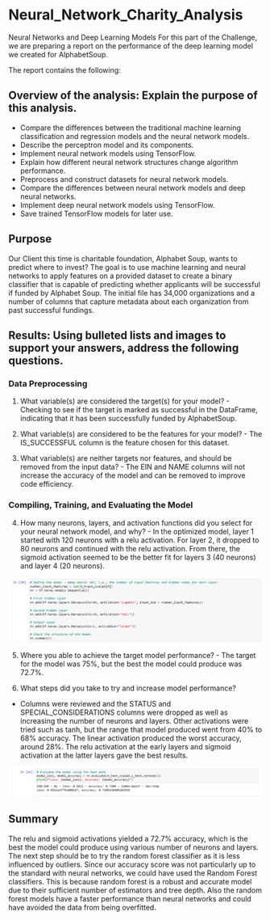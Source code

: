 # Neural_Network_Charity_Analysis

Neural Networks and Deep Learning Models
For this part of the Challenge, we are preparing a report on the performance of the deep learning model we created for AlphabetSoup.

The report contains the following:

## Overview of the analysis: Explain the purpose of this analysis.

  * Compare the differences between the traditional machine learning classification and regression models and the neural network models.
  * Describe the perceptron model and its components.
  * Implement neural network models using TensorFlow.
  * Explain how different neural network structures change algorithm performance.
  * Preprocess and construct datasets for neural network models.
  * Compare the differences between neural network models and deep neural networks.
  * Implement deep neural network models using TensorFlow.
  * Save trained TensorFlow models for later use.
  
## Purpose

Our Client this time is charitable foundation, Alphabet Soup, wants to predict where to invest? The goal is to use machine learning and neural networks to apply features on a provided dataset to create a binary classifier that is capable of predicting whether applicants will be successful if funded by Alphabet Soup. The initial file has 34,000 organizations and a number of columns that capture metadata about each organization from past successful fundings.

## Results: Using bulleted lists and images to support your answers, address the following questions.

### Data Preprocessing

  1. What variable(s) are considered the target(s) for your model?
    - Checking to see if the target is marked as successful in the DataFrame, indicating that it has been successfully funded by AlphabetSoup.
    
  2. What variable(s) are considered to be the features for your model?
    - The IS_SUCCESSFUL column is the feature chosen for this dataset.

  3. What variable(s) are neither targets nor features, and should be removed from the input data?
    - The EIN and NAME columns will not increase the accuracy of the model and can be removed to improve code efficiency.

### Compiling, Training, and Evaluating the Model

  4. How many neurons, layers, and activation functions did you select for your neural network model, and why?
    - In the optimized model, layer 1 started with 120 neurons with a relu activation. For layer 2, it dropped to 80 neurons and continued with the relu activation. From there, the sigmoid activation seemed to be the better fit for layers 3 (40 neurons) and layer 4 (20 neurons).
 
 ![image1](https://github.com/nayanbarhate/Neural_Network_Charity_Analysis/blob/main/Images/Image1.png)    
  
  5. Where you able to achieve the target model performance?
    - The target for the model was 75%, but the best the model could produce was 72.7%.
  
  6. What steps did you take to try and increase model performance?
   - Columns were reviewed and the STATUS and SPECIAL_CONSIDERATIONS columns were dropped as well as increasing the number of neurons and layers. Other activations were tried such as tanh, but the range that model produced went from 40% to 68% accuracy. The linear activation produced the worst accuracy, around 28%. The relu activation at the early layers and sigmoid activation at the latter layers gave the best results.
     
 ![image2](https://github.com/nayanbarhate/Neural_Network_Charity_Analysis/blob/main/Images/Image2.png)
 
## Summary

 The relu and sigmoid activations yielded a 72.7% accuracy, which is the best the model could produce using various number of neurons and layers. The next step should be to try the random forest classifier as it is less influenced by outliers. Since our accuracy score was not particularly up to the standard with neural networks, we could have used the Random Forest classifiers. This is because random forest is a robust and accurate model due to their sufficient number of estimators and tree depth. Also the random forest models have a faster performance than neural networks and could have avoided the data from being overfitted. 
     
